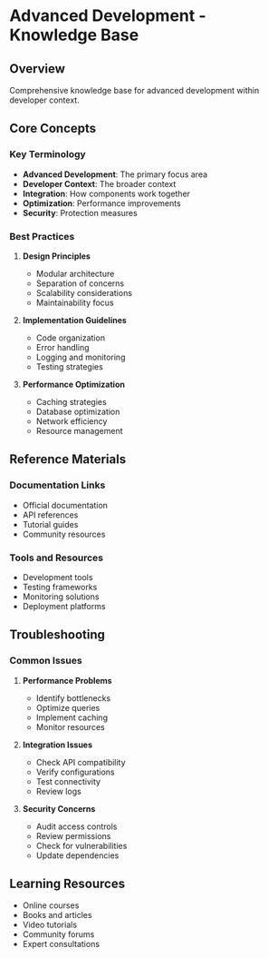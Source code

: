 # Advanced Development - Knowledge Base

## Overview
Comprehensive knowledge base for advanced development within developer context.

## Core Concepts

### Key Terminology
- **Advanced Development**: The primary focus area
- **Developer Context**: The broader context
- **Integration**: How components work together
- **Optimization**: Performance improvements
- **Security**: Protection measures

### Best Practices
1. **Design Principles**
   - Modular architecture
   - Separation of concerns
   - Scalability considerations
   - Maintainability focus

2. **Implementation Guidelines**
   - Code organization
   - Error handling
   - Logging and monitoring
   - Testing strategies

3. **Performance Optimization**
   - Caching strategies
   - Database optimization
   - Network efficiency
   - Resource management

## Reference Materials

### Documentation Links
- Official documentation
- API references
- Tutorial guides
- Community resources

### Tools and Resources
- Development tools
- Testing frameworks
- Monitoring solutions
- Deployment platforms

## Troubleshooting

### Common Issues
1. **Performance Problems**
   - Identify bottlenecks
   - Optimize queries
   - Implement caching
   - Monitor resources

2. **Integration Issues**
   - Check API compatibility
   - Verify configurations
   - Test connectivity
   - Review logs

3. **Security Concerns**
   - Audit access controls
   - Review permissions
   - Check for vulnerabilities
   - Update dependencies

## Learning Resources
- Online courses
- Books and articles
- Video tutorials
- Community forums
- Expert consultations
